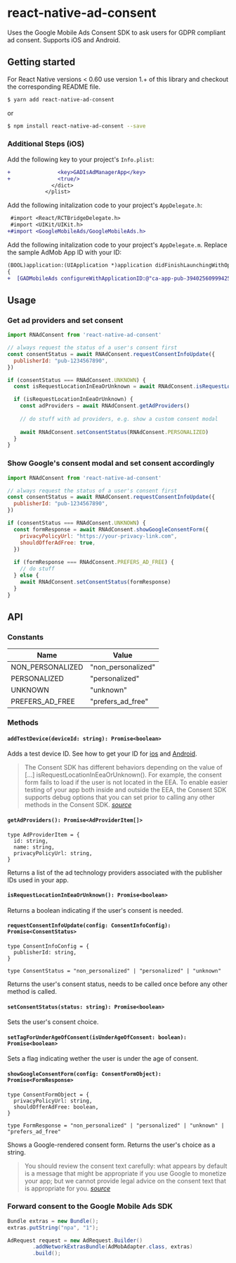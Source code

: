 
# react-native-ad-consent

Uses the Google Mobile Ads Consent SDK to ask users for GDPR compliant ad consent. Supports iOS and Android.

## Getting started

For React Native versions < 0.60 use version 1.+ of this library and checkout the corresponding README file.

```sh
$ yarn add react-native-ad-consent
```

or

```sh
$ npm install react-native-ad-consent --save
```

### Additional Steps (iOS)

Add the following key to your project's `Info.plist`:
```diff
+               <key>GADIsAdManagerApp</key>
+               <true/>
              </dict>
            </plist>
```

Add the following initalization code to your project's `AppDelegate.h`:
```diff
 #import <React/RCTBridgeDelegate.h>
 #import <UIKit/UIKit.h>
+#import <GoogleMobileAds/GoogleMobileAds.h>
```

Add the following initalization code to your project's `AppDelegate.m`. Replace the sample AdMob App ID with your ID:
```diff
(BOOL)application:(UIApplication *)application didFinishLaunchingWithOptions:(NSDictionary *)launchOptions
{
+  [GADMobileAds configureWithApplicationID:@"ca-app-pub-3940256099942544~3347511713"];

```

## Usage

### Get ad providers and set consent
```javascript
import RNAdConsent from 'react-native-ad-consent'

// always request the status of a user's consent first
const consentStatus = await RNAdConsent.requestConsentInfoUpdate({
  publisherId: "pub-1234567890",
})

if (consentStatus === RNAdConsent.UNKNOWN) {
  const isRequestLocationInEeaOrUnknown = await RNAdConsent.isRequestLocationInEeaOrUnknown()

  if (isRequestLocationInEeaOrUnknown) {
    const adProviders = await RNAdConsent.getAdProviders()
    
    // do stuff with ad providers, e.g. show a custom consent modal
    
    await RNAdConsent.setConsentStatus(RNAdConsent.PERSONALIZED)
  }
}
```

### Show Google's consent modal and set consent accordingly
```javascript
import RNAdConsent from 'react-native-ad-consent'

// always request the status of a user's consent first
const consentStatus = await RNAdConsent.requestConsentInfoUpdate({
  publisherId: "pub-1234567890",
})

if (consentStatus === RNAdConsent.UNKNOWN) {
  const formResponse = await RNAdConsent.showGoogleConsentForm({
    privacyPolicyUrl: "https://your-privacy-link.com",
    shouldOfferAdFree: true,
  })
  
  if (formResponse === RNAdConsent.PREFERS_AD_FREE) {
    // do stuff
  } else {
    await RNAdConsent.setConsentStatus(formResponse)
  }
}
```

## API

### Constants

| Name									| Value									|
|-----------------------|-----------------------|
| NON_PERSONALIZED			| "non_personalized"		|
| PERSONALIZED					| "personalized"				|
| UNKNOWN								| "unknown"							|
| PREFERS_AD_FREE				| "prefers_ad_free"			|

### Methods

#### `addTestDevice(deviceId: string): Promise<boolean>`

Adds a test device ID. See how to get your ID for [ios](https://developers.google.com/admob/ios/test-ads#add_your_test_device) and [Android](https://developers.google.com/admob/android/test-ads#add_your_test_device).

>The Consent SDK has different behaviors depending on the value of [...] isRequestLocationInEeaOrUnknown(). For example, the consent form fails to load if the user is not located in the EEA. To enable easier testing of your app both inside and outside the EEA, the Consent SDK supports debug options that you can set prior to calling any other methods in the Consent SDK. _[source](https://developers.google.com/admob/android/eu-consent#testing)_

#### `getAdProviders(): Promise<AdProviderItem[]>`

```
type AdProviderItem = {
  id: string,
  name: string,
  privacyPolicyUrl: string,
}
```

Returns a list of the ad technology providers associated with the publisher IDs used in your app.

#### `isRequestLocationInEeaOrUnknown(): Promise<boolean>`

Returns a boolean indicating if the user's consent is needed.

#### `requestConsentInfoUpdate(config: ConsentInfoConfig): Promise<ConsentStatus>`

```
type ConsentInfoConfig = {
  publisherId: string,
}

type ConsentStatus = "non_personalized" | "personalized" | "unknown"
```

Returns the user's consent status, needs to be called once before any other method is called.

#### `setConsentStatus(status: string): Promise<boolean>`

Sets the user's consent choice.

#### `setTagForUnderAgeOfConsent(isUnderAgeOfConsent: boolean): Promise<boolean>`

Sets a flag indicating wether the user is under the age of consent.

#### `showGoogleConsentForm(config: ConsentFormObject): Promise<FormResponse>`

```
type ConsentFormObject = {
  privacyPolicyUrl: string,
  shouldOfferAdFree: boolean,
}

type FormResponse = "non_personalized" | "personalized" | "unknown" | "prefers_ad_free"
```

Shows a Google-rendered consent form. Returns the user's choice as a string.

>You should review the consent text carefully: what appears by default is a message that might be appropriate if you use Google to monetize your app; but we cannot provide legal advice on the consent text that is appropriate for you. _[source](https://developers.google.com/admob/android/eu-consent#google_rendered_consent_form)_

### Forward consent to the Google Mobile Ads SDK

```java
Bundle extras = new Bundle();
extras.putString("npa", "1");

AdRequest request = new AdRequest.Builder()
        .addNetworkExtrasBundle(AdMobAdapter.class, extras)
        .build();
```
